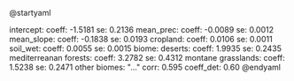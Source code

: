 @startyaml
<style>
yamlDiagram {
    highlight {
      BackGroundColor #d8e2f2
      FontColor #40454d
      FontStyle italic
    }
}
</style>
intercept:
  coeff: -1.5181
  se: 0.2136
mean_prec:
  coeff: -0.0089
  se: 0.0012
mean_slope:
  coeff: -0.1838
  se: 0.0193
cropland:
  coeff: 0.0106
  se: 0.0011
soil_wet:
  coeff: 0.0055
  se: 0.0015
biome:
  deserts:
    coeff: 1.9935
    se: 0.2435
  mediterreanan forests:
    coeff: 3.2782
    se: 0.4312
  montane grasslands:
    coeff: 1.5238
    se: 0.2471
  other biomes: "..."
corr: 0.595
coeff_det: 0.60
@endyaml
